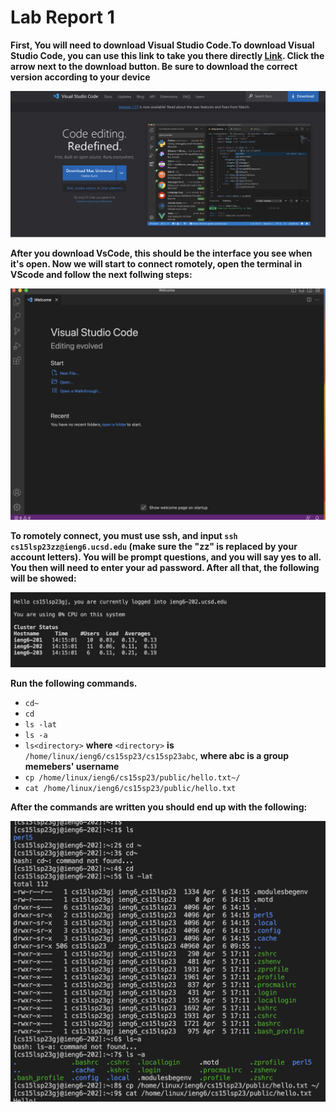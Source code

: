 
# Lab Report 1

**First, You will need to download Visual Studio Code.To download Visual Studio Code, you can use this link to take you there directly [Link](https://code.visualstudio.com/). Click the arrow next to the download button. Be sure to download the correct version according to your device**

![Image](Download.png)


**After you download VsCode, this should be the interface you see when it's open. Now we will start to connect romotely, open the terminal in VScode and follow the next follwing steps:**


![Image](VsCode.png)


**To romotely connect, you must use ssh, and input `ssh cs15lsp23zz@ieng6.ucsd.edu` (make sure the "zz" is replaced by your account letters). You will be prompt questions, and you will say yes to all. You then will need to enter your ad password. After all that, the following will be showed:**

![Image](Login.png)


**Run the following commands.**

* `cd~`
* `cd`
* `ls -lat`
* `ls -a`
* `ls<directory>` **where** `<directory>` **is** `/home/linux/ieng6/cs15sp23/cs15sp23abc`, **where abc is a group memebers' username**
* `cp /home/linux/ieng6/cs15sp23/public/hello.txt~/`
* `cat /home/linux/ieng6/cs15sp23/public/hello.txt`


**After the commands are written you should end up with the following:**

![Image](Commands.png)
